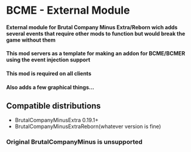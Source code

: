 # BCME - External Module

#### External module for Brutal Company Minus Extra/Reborn wich adds several events that require other mods to function but would break the game without them
#### This mod servers as a template for making an addon for BCME/BCMER using the event injection support
#### This mod is required on all clients
#### Also adds a few graphical things...
## Compatible distributions
 - BrutalCompanyMinusExtra 0.19.1+
 - BrutalCompanyMinusExtraReborn(whatever version is fine)
### Original BrutalCompanyMinus is unsupported

